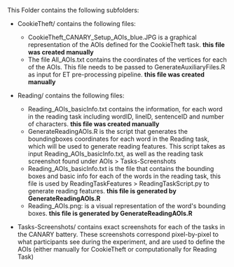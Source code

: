 This Folder contains the following subfolders:

* CookieTheft/ contains the following files:
    * CookieTheft_CANARY_Setup_AOIs_blue.JPG is a graphical representation of the AOIs defined for the CookieTheft task. **this file was created manually**
    * The file All_AOIs.txt contains the coordinates of the vertices for each of the AOIs. This file needs to be passed to GenerateAuxiliaryFiles.R as input for ET pre-processing pipeline. **this file was created manually**

* Reading/ contains the following files:
    * Reading_AOIs_basicInfo.txt contains the information, for each word in the reading task including wordID, lineID, sentenceID and number of characters. **this file was created manually**
    * GenerateReadingAOIs.R is the script that generates the boundingboxes coordinates for each word in the Reading task, which will be used to generate reading features. This script takes as input Reading_AOIs_basicInfo.txt, as well as the reading task screenshot found under AOIs > Tasks-Screenshots
    * Reading_AOIs_basicInfo.txt is the file that contains the bounding boxes and basic info for each of the words in the reading task, this file is used by ReadingTaskFeatures > ReadingTaskScript.py to generate reading features. **this file is generated by GenerateReadingAOIs.R**
    * Reading_AOIs.png: is a visual representation of the word's bounding boxes. **this file is generated by GenerateReadingAOIs.R**

* Tasks-Screenshots/ contains exact screenshots for each of the tasks in the CANARY battery. These screenshots correspond pixel-by-pixel to what participants see during the experiment, and are used to define the AOIs (either manually for CookieTheft or computationally for Reading Task) 
